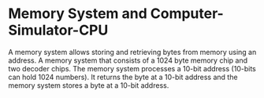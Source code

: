 # Memory System and Computer-Simulator-CPU
 A memory system allows storing and retrieving bytes from memory using an address. 
 A memory system that consists of a 1024 byte memory chip and two decoder chips.  The memory system processes a 10-bit address (10-bits can hold 1024 numbers). It returns the byte at a 10-bit address and the memory system stores a byte at a 10-bit address. 
 
 
